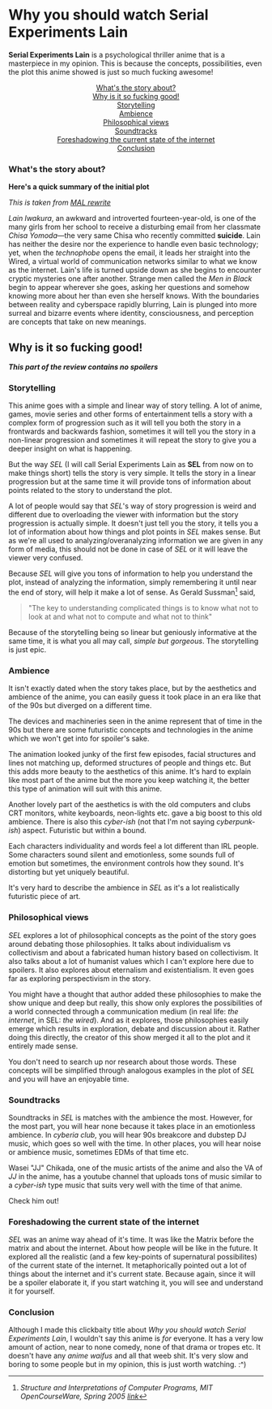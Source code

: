 # Why you should watch Serial Experiments Lain

**Serial Experiments Lain** is a psychological thriller anime that is a
masterpiece in my opinion. This is because the concepts, possibilities,
even the plot this anime showed is just so much fucking awesome!

<p align="center">
    <a href="#What's the story about?">What's the story about?</a></br>
    <a class="sectionlink" href="#Why is it so fucking good!">Why is it so fucking good!</a></br>
    <a href="#Storytelling">Storytelling</a></br>
    <a href="#Ambience">Ambience</a></br>
    <a href="#Philosophical views">Philosophical views</a></br>
    <a href="#Soundtracks">Soundtracks</a></br>
    <a href="#Foreshadowing the current state of the internet">Foreshadowing the current state of the internet</a></br>
    <a href="#Conclusion">Conclusion</a></br>
</p>

### What's the story about?

**Here's a quick summary of the initial plot**

*This is taken from [MAL rewrite](https://myanimelist.net/anime/339/Serial_Experiments_Lain?q=Serial%20Exper&cat=anime)*

*Lain Iwakura*, an awkward and introverted fourteen-year-old, is one of the many
girls from her school to receive a disturbing email from her classmate *Chisa
Yomoda*—the very same Chisa who recently committed **suicide**. Lain has neither
the desire nor the experience to handle even basic technology; yet, when the
*technophobe* opens the email, it leads her straight into the Wired, a virtual
world of communication networks similar to what we know as the internet.
Lain's life is turned upside down as she begins to encounter cryptic mysteries
one after another. Strange men called the *Men in Black* begin to appear wherever
she goes, asking her questions and somehow knowing more about her than even she
herself knows. With the boundaries between reality and cyberspace rapidly blurring,
Lain is plunged into more surreal and bizarre events where identity, consciousness,
and perception are concepts that take on new meanings.

## Why is it so fucking good!

***This part of the review contains no spoilers***

### Storytelling

This anime goes with a simple and linear way of story telling. A lot of anime,
games, movie series and other forms of entertainment tells a story with a complex
form of progression such as it will tell you both the story in a frontwards and
backwards fashion, sometimes it will tell you the story in a non-linear progression
and sometimes it will repeat the story to give you a deeper insight on what is
happening.

But the way *SEL* (I will call Serial Experiments Lain as **SEL** from now on to
make things short) tells the story is very simple. It tells the story in a linear
progression but at the same time it will provide tons of information about points
related to the story to understand the plot.

A lot of people would say that *SEL*'s way of story progression is weird and
different due to overloading the viewer with information but the story progression
is actually simple. It doesn't just tell you the story, it tells you a lot of
information about how things and plot points in *SEL* makes sense. But as we're
all used to analyzing/overanalyzing information we are given in any form of
media, this should not be done in case of *SEL* or it will leave the viewer very
confused.

Because *SEL* will give you tons of information to help you understand the plot,
instead of analyzing the information, simply remembering it until near the end
of story, will help it make a lot of sense. As Gerald Sussman[^sus] said,

> "The key to understanding complicated things is to know what not to look at and what not to compute and what not to think"

Because of the storytelling being so linear but geniously informative at the
same time, it is what you all may call, *simple but gorgeous*. The storytelling
is just epic.


### Ambience

It isn't exactly dated when the story takes place, but by the aesthetics and
ambience of the anime, you can easily guess it took place in an era like that
of the 90s but diverged on a different time.

The devices and machineries seen in the anime represent that of time in the
90s but there are some futuristic concepts and technologies in the anime
which we won't get into for spoiler's sake.

The animation looked junky of the first few episodes, facial structures and
lines not matching up, deformed structures of people and things etc. But this
adds more beauty to the aesthetics of this anime. It's hard to explain like
most part of the anime but the more you keep watching it, the better this type
of animation will suit with this anime.

Another lovely part of the aesthetics is with the old computers and clubs
CRT monitors, white keyboards, neon-lights etc. gave a big boost to this
old ambience. There is also this *cyber-ish* (not that I'm not saying
*cyberpunk-ish*) aspect. Futuristic but within a bound.

Each characters individuality and words feel a lot different than IRL people.
Some characters sound silent and emotionless, some sounds full of emotion but
sometimes, the environment controls how they sound. It's distorting but yet
uniquely beautiful.

It's very hard to describe the ambience in *SEL* as it's a lot realistically
futuristic piece of art.

### Philosophical views

*SEL* explores a lot of philosophical concepts as the point of the story
goes around debating those philosophies. It talks about individualism vs
collectivism and about a fabricated human history based on collectivism.
It also talks about a lot of humanist values which I can't explore here
due to spoilers. It also explores about eternalism and existentialism. It
even goes far as exploring perspectivism in the story.

You might have a thought that author added these philosophies to make the show
unique and deep but really, this show only explores the possibilities of a world
connected through a communication medium (in real life: *the internet*, in SEL:
*the wired*). And as it explores, those philosophies easily emerge which results in exploration,
debate and discussion about it. Rather doing this directly, the creator of this
show merged it all to the plot and it entirely made sense.

You don't need to search up nor research about those words. These concepts will
be simplified through analogous examples in the plot of *SEL* and you will have
an enjoyable time.

### Soundtracks

Soundtracks in *SEL* is matches with the ambience the most. However, for the
most part, you will hear none because it takes place in an emotionless ambience.
In *cyberia club*, you will hear 90s breakcore and dubstep DJ music, which goes
so well with the time. In other places, you will hear noise or ambience music,
sometimes EDMs of that time etc.

Wasei "JJ" Chikada, one of the music artists of the anime and also the VA of
*JJ* in the anime, has a youtube channel that uploads tons of music similar
to a *cyber-ish* type music that suits very well with the time of that anime.

Check him out!

### Foreshadowing the current state of the internet

*SEL* was an anime way ahead of it's time. It was like the Matrix before the
matrix and about the internet. About how people will be like in the future.
It explored all the realistic (and a few key-points of supernatural possibilites)
of the current state of the internet. It metaphorically pointed out a lot of
things about the internet and it's current state. Because again, since it will
be a spoiler elaborate it, if you start watching it, you will see and understand
it for yourself.

### Conclusion

Although I made this clickbaity title about *Why you should watch Serial Experiments
Lain*, I wouldn't say this anime is *for* everyone. It has a very low amount of action,
near to none comedy, none of that drama or tropes etc. It doesn't have any *anime waifus*
and all that weeb shit. It's very slow and boring to some people but in my opinion,
this is just worth watching. :\^)

[^sus]:
    *Structure and Interpretations of Computer Programs, MIT OpenCourseWare, Spring 2005*
    *[link](https://www.youtube.com/watch?v=V_7mmwpgJHU&list=PLE18841CABEA24090&index=2)*
